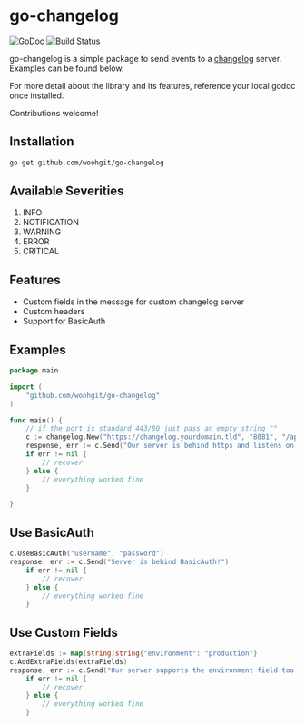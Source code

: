 # go-changelog

[![GoDoc](https://godoc.org/github.com/woohgit/go-changelog?status.svg)](https://godoc.org/github.com/woohgit/go-changelog) [![Build Status](https://travis-ci.org/woohgit/go-changelog.svg?branch=master)](https://travis-ci.org/woohgit/go-changelog)

go-changelog is a simple package to send events to a [changelog](https://github.com/prezi/changelog) server. Examples can be found below.

For more detail about the library and its features, reference your local godoc once installed.

Contributions welcome!

## Installation

```bash
go get github.com/woohgit/go-changelog
```

## Available Severities

1. INFO
2. NOTIFICATION
3. WARNING
4. ERROR
5. CRITICAL

## Features

* Custom fields in the message for custom changelog server
* Custom headers
* Support for BasicAuth

## Examples

```Go
package main

import (
	"github.com/woohgit/go-changelog"
)

func main() {
	// if the port is standard 443/80 just pass an empty string ""
	c := changelog.New("https://changelog.yourdomain.tld", "8081", "/api/events", "misc", "INFO")  // Build our new changelog client
    response, err := c.Send("Our server is behind https and listens on the port 8081!")
    if err != nil {
    	// recover
    } else {
    	// everything worked fine
    }

}
```

## Use BasicAuth

```Go
c.UseBasicAuth("username", "password")
response, err := c.Send("Server is behind BasicAuth!")
	if err != nil {
    	// recover
    } else {
    	// everything worked fine
    }
```

## Use Custom Fields

```Go
extraFields := map[string]string{"environment": "production"}
c.AddExtraFields(extraFields)
response, err := c.Send("Our server supports the environment field too!")
	if err != nil {
    	// recover
    } else {
    	// everything worked fine
    }
```

